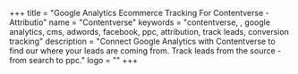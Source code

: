 +++
title = "Google Analytics Ecommerce Tracking For Contentverse - Attributio"
name = "Contentverse"
keywords = "contentverse, , google analytics, cms, adwords, facebook, ppc, attribution, track leads, conversion tracking"
description = "Connect Google Analytics with Contentverse to find our where your leads are coming from. Track leads from the source - from search to ppc."
logo = ""
+++
